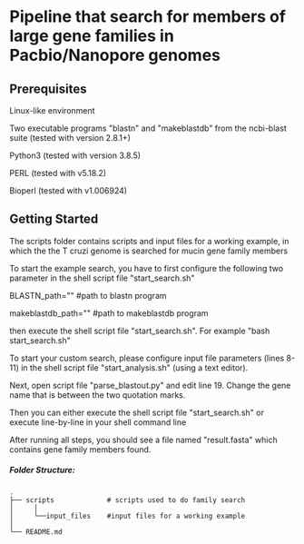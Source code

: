 # Pipeline that search for members of large gene families in Pacbio/Nanopore genomes

## Prerequisites
Linux-like environment

Two executable programs "blastn" and "makeblastdb" from the ncbi-blast suite (tested with version 2.8.1+)

Python3 (tested with version 3.8.5)

PERL (tested with v5.18.2)

Bioperl (tested with v1.006924)


## Getting Started
The scripts folder contains scripts and input files for a working example, in which the the T cruzi genome is searched for mucin gene family members


To start the example search, you have to first configure the following two parameter in the shell script file "start_search.sh"

BLASTN_path=""      #path to blastn program

makeblastdb_path="" #path to makeblastdb program

then execute the shell script file "start_search.sh". For example "bash start_search.sh"


To start your custom search, please configure input file parameters (lines 8-11) in the shell script file "start_analysis.sh" (using a text editor).

Next, open script file "parse_blastout.py" and edit line 19. Change the gene name that is between the two quotation marks.

Then you can either execute the shell script file "start_search.sh" or execute line-by-line in your shell command line

After running all steps, you should see a file named "result.fasta" which contains gene family members found.

##### Folder Structure:
```
.
├── scripts             # scripts used to do family search
│     │
│     └──input_files    #input files for a working example
│
└── README.md
